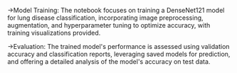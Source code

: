 ->Model Training: 
The notebook focuses on training a DenseNet121 model for lung disease classification, incorporating image preprocessing, augmentation, and hyperparameter tuning to optimize accuracy, with training visualizations provided.

->Evaluation: 
The trained model's performance is assessed using validation accuracy and classification reports, leveraging saved models for prediction, and offering a detailed analysis of the model's accuracy on test data.
